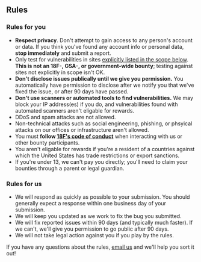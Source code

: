 ## Rules

### Rules for you

- **Respect privacy**. Don't attempt to gain access to any person's account or data. If you think you've found any account info or personal data, **stop immediately** and submit a report.
- Only test for vulnerabilities in sites [explicitly listed in the scope below](#scope). **This is not an 18F-, GSA-, or government-wide bounty**; testing against sites not explicitly in scope isn't OK.
- **Don't disclose issues publically until we give you permission.** You automatically have permission to disclose after we notify you that we've fixed the issue, or after 90 days have passed.
- **Don't use scanners or automated tools to find vulnerabilities.** We may block your IP address(es) if you do, and vulnerabilities found with automated scanners aren't eligable for rewards.
- DDoS and spam attacks are not allowed.
- Non-technical attacks such as social engineering, phishing, or phsyical attacks on our offices or infrastructure aren't allowed.
- You must **follow [18F's code of conduct](https://github.com/18F/code-of-conduct/blob/master/code-of-conduct.md)** when interacting with us or other bounty participants.
- You aren't eligable for rewards if you're a resident of a countries against which the United States has trade restrictions or export sanctions. 
- If you're under 13, we can't pay you directly; you'll need to claim your bounties through a parent or legal guardian.

### Rules for us

- We will respond as quickly as possible to your submission. You should generally expect a response within one business day of your submission.
- We will keep you updated as we work to fix the bug you submitted. 
- We will fix reported issues within 90 days (and typically much faster). If we can't, we'll give you permission to go public after 90 days.
- We will not take legal action against you if you play by the rules.

If you have any questions about the rules, [email us](mailto:fixme@example.com) and we'll help you sort it out!
